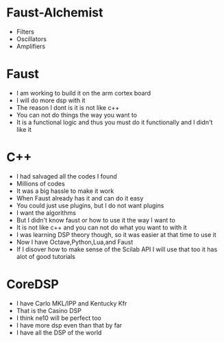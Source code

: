 # Faust-Alchemist
* Filters
* Oscillators
* Amplifiers

# Faust 
* I am working to build it on the arm cortex board
* I will do more dsp with it 
* The reason I dont is it is not like c++
* You can not do things the way you want to
* It is a functional logic and thus you must do it functionally and I didn't like it

# C++
* I had salvaged all the codes I found
* Millions of codes 
* It was a big hassle to make it work
* When Faust already has it and can do it easy
* You could just use plugins, but I do not want plugins
* I want the algorithms
* But I didn't know faust or how to use it the way I want to
* It is not like c++ and you can not do what you want to with it
* I was learning DSP theory though, so it was easier at that time to use it
* Now I have Octave,Python,Lua,and Faust
* If I disover how to make sense of the Scilab API I will use that too it has alot of good tutorials


# CoreDSP
* I have Carlo MKL/IPP and Kentucky Kfr
* That is the Casino DSP
* I think ne10 will be perfect too
* I have more dsp even than that by far
* I have all the DSP of the world 
